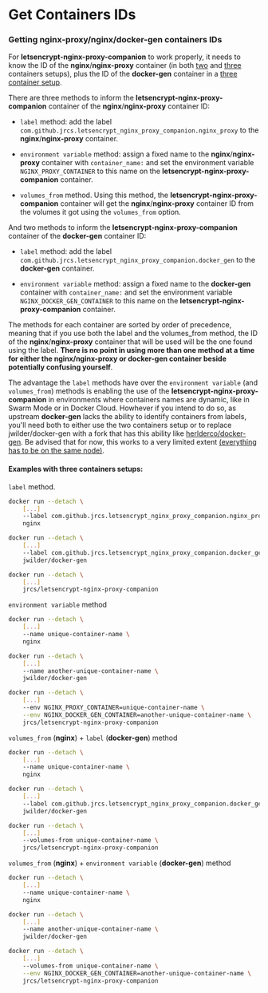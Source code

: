 # Get Containers IDs

### Getting nginx-proxy/nginx/docker-gen containers IDs

For **letsencrypt-nginx-proxy-companion** to work properly, it needs to know the ID of the **nginx**/**nginx-proxy** container (in both [two](./Basic-usage.md) and [three](./Advanced-usage.md) containers setups), plus the ID of the **docker-gen** container in a [three container setup](./Advanced-usage.md).

There are three methods to inform the **letsencrypt-nginx-proxy-companion** container of the **nginx**/**nginx-proxy** container ID:

* `label` method: add the label `com.github.jrcs.letsencrypt_nginx_proxy_companion.nginx_proxy` to the **nginx**/**nginx-proxy** container.

* `environment variable` method: assign a fixed name to the **nginx**/**nginx-proxy** container with `container_name:` and set the environment variable `NGINX_PROXY_CONTAINER` to this name on the **letsencrypt-nginx-proxy-companion** container.

* `volumes_from` method. Using this method, the **letsencrypt-nginx-proxy-companion** container will get the **nginx**/**nginx-proxy** container ID from the volumes it got using the `volumes_from` option.

And two methods to inform the **letsencrypt-nginx-proxy-companion** container of the **docker-gen** container ID:

* `label` method: add the label `com.github.jrcs.letsencrypt_nginx_proxy_companion.docker_gen` to the **docker-gen** container.

* `environment variable` method: assign a fixed name to the **docker-gen** container with `container_name:` and set the environment variable `NGINX_DOCKER_GEN_CONTAINER` to this name on the **letsencrypt-nginx-proxy-companion** container.

The methods for each container are sorted by order of precedence, meaning that if you use both the label and the volumes_from method, the ID of the **nginx**/**nginx-proxy** container that will be used will be the one found using the label. **There is no point in using more than one method at a time for either the nginx/nginx-proxy or docker-gen container beside potentially confusing yourself**.

The advantage the `label` methods have over the `environment variable` (and `volumes_from`) methods is enabling the use of the **letsencrypt-nginx-proxy-companion** in environments where containers names are dynamic, like in Swarm Mode or in Docker Cloud. Howhever if you intend to do so, as upstream **docker-gen** lacks the ability to identify containers from labels, you'll need both to either use the two containers setup or to replace jwilder/docker-gen with a fork that has this ability like [herlderco/docker-gen](https://github.com/helderco/docker-gen). Be advised that for now, this works to a very limited extent [(everything has to be on the same node)](https://github.com/JrCs/docker-letsencrypt-nginx-proxy-companion/pull/231#issuecomment-330624331).

#### Examples with three containers setups:

`label` method.
```bash
docker run --detach \
    [...]
    --label com.github.jrcs.letsencrypt_nginx_proxy_companion.nginx_proxy \
    nginx

docker run --detach \
    [...]
    --label com.github.jrcs.letsencrypt_nginx_proxy_companion.docker_gen \
    jwilder/docker-gen

docker run --detach \
    [...]
    jrcs/letsencrypt-nginx-proxy-companion
```

`environment variable` method
```bash
docker run --detach \
    [...]
    --name unique-container-name \
    nginx

docker run --detach \
    [...]
    --name another-unique-container-name \
    jwilder/docker-gen

docker run --detach \
    [...]
    --env NGINX_PROXY_CONTAINER=unique-container-name \
    --env NGINX_DOCKER_GEN_CONTAINER=another-unique-container-name \
    jrcs/letsencrypt-nginx-proxy-companion
```

`volumes_from` (**nginx**) + `label` (**docker-gen**) method
```bash
docker run --detach \
    [...]
    --name unique-container-name \
    nginx

docker run --detach \
    [...]
    --label com.github.jrcs.letsencrypt_nginx_proxy_companion.docker_gen \
    jwilder/docker-gen

docker run --detach \
    [...]
    --volumes-from unique-container-name \
    jrcs/letsencrypt-nginx-proxy-companion
```

`volumes_from` (**nginx**) + `environment variable` (**docker-gen**) method
```bash
docker run --detach \
    [...]
    --name unique-container-name \
    nginx

docker run --detach \
    [...]
    --name another-unique-container-name \
    jwilder/docker-gen

docker run --detach \
    [...]
    --volumes-from unique-container-name \
    --env NGINX_DOCKER_GEN_CONTAINER=another-unique-container-name \
    jrcs/letsencrypt-nginx-proxy-companion
```
